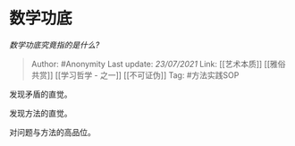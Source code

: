 # 数学功底
*数学功底究竟指的是什么?*

> Author: #Anonymity
> Last update: *23/07/2021* 
> Link: [[艺术本质]] [[雅俗共赏]] [[学习哲学 - 之一]] [[不可证伪]] 
> Tag: #方法实践SOP  

 
发现矛盾的直觉。

发现方法的直觉。

对问题与方法的高品位。



